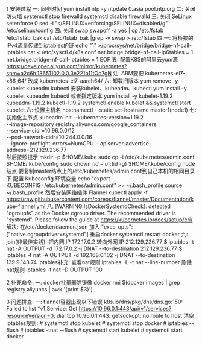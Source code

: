 1 安装过程
    一: 同步时间
        yum install ntp -y
        ntpdate 0.asia.pool.ntp.org
    二:
        关闭防火墙
        systemctl stop firewalld
        systemctl disable firewalld
    三:
        关闭 SeLinux
        setenforce 0
        sed -i "s/SELINUX=enforcing/SELINUX=disabled/g" /etc/selinux/config
    四:
        关闭 swap
        swapoff -a
        yes | cp /etc/fstab /etc/fstab_bak
        cat /etc/fstab_bak |grep -v swap > /etc/fstab
    四.一:
        将桥接的IPv4流量传递到iptables的链
        echo "1" >/proc/sys/net/bridge/bridge-nf-call-iptables
cat <<EOF >  /etc/sysctl.d/k8s.conf
net.bridge.bridge-nf-call-ip6tables = 1
net.bridge.bridge-nf-call-iptables = 1
EOF
    五:
        配置K8S的阿里云yum源
        https://developer.aliyun.com/mirror/kubernetes?spm=a2c6h.13651102.0.0.3e221b11tOo7gN
        注: ARM要把 kubernetes-el7-x86_64/ 改成 kubernetes-el7-aarch64/
    六:
        卸载旧版本
            yum remove -y kubelet kubeadm kubectl
        安装kubelet、kubeadm、kubectl
            yum install -y kubelet kubeadm kubectl 
            或者指定版本 yum install -y kubelet-1.19.2 kubeadm-1.19.2 kubectl-1.19.2
        systemctl enable kubelet && systemctl start kubelet
    六:
        设置主机名
        hostnamectl --static set-hostname  master1(node1)
    七:
        初始化主节点
        kubeadm init --kubernetes-version=1.19.2 \
        --image-repository registry.aliyuncs.com/google_containers \
        --service-cidr=10.96.0.0/12 \
        --pod-network-cidr=10.244.0.0/16 \
        --ignore-preflight-errors=NumCPU
        --apiserver-advertise-address=212.129.236.77 \
        然后按照提示
            mkdir -p $HOME/.kube
            sudo cp -i /etc/kubernetes/admin.conf $HOME/.kube/config
            sudo chown $(id -u):$(id -g) $HOME/.kube/config
        node结点
            要复制master结点上的/etc/kubernetes/admin.conf到自己本机的相同目录下
        配置 Kubeconfig 环境变量
            echo "export KUBECONFIG=/etc/kubernetes/admin.conf" >> ~/.bash_profile
            source ~/.bash_profile
        然后安装网络插件 Flannel
            kubectl apply -f https://raw.githubusercontent.com/coreos/flannel/master/Documentation/kube-flannel.yml
    八:
        [WARNING IsDockerSystemdCheck]: detected "cgroupfs" as the Docker cgroup driver. The recommended driver is "systemd". Please follow the guide at https://kubernetes.io/docs/setup/cri/
        解决: 在/etc/docker/daemon.json 加入
        "exec-opts": ["native.cgroupdriver=systemd"]
        重启docker systemctl restart docker
    九: join(非最佳实践):
        把内网 IP 172.17.0.2 转向外网 IP 212.129.236.77
        $ iptables -t nat -A OUTPUT -d 172.17.0.2 -j DNAT --to-destination 212.129.236.77
        $ iptables -t nat -A OUTPUT -d 192.168.0.102 -j DNAT --to-destination 139.9.143.74
        iptables补充:
            查看nat规则 iptables -L -t nat --line-number
            删除nat规则 iptables -t nat -D OUTPUT 100

2 补充命令:
    一: docker批量删除镜像
        docker rmi $(docker images | grep registry.aliyuncs | awk '{print $3}')

3 问题排查:
    一: flannel容器出现以下错误
        k8s.io/dns/pkg/dns/dns.go:150: Failed to list *v1.Service: Get https://10.96.0.1:443/api/v1/services?resourceVersion=0: dial tcp 10.96.0.1:443: getsockopt: no route to host
        清空iptables规则:
        # systemctl stop kubelet
        # systemctl stop docker
        # iptables --flush
        # iptables -tnat --flush
        # systemctl start kubelet
        # systemctl start docker
